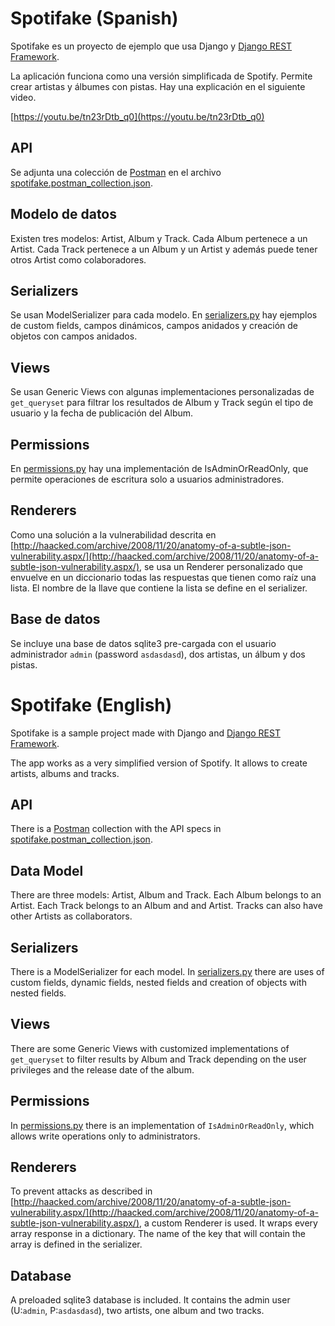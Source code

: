 # Spotifake (Spanish)

Spotifake es un proyecto de ejemplo que usa Django y [Django REST Framework](https://github.com/encode/django-rest-framework/).

La aplicación funciona como una versión simplificada de Spotify. Permite crear artistas y álbumes con pistas. Hay una explicación en el siguiente video.

[https://youtu.be/tn23rDtb_q0](https://youtu.be/tn23rDtb_q0)

## API
Se adjunta una colección de [Postman](https://www.getpostman.com/) en el archivo [spotifake.postman_collection.json](spotifake.postman_collection.json).

## Modelo de datos
Existen tres modelos: Artist, Album y Track. Cada Album pertenece a un Artist. Cada Track pertenece a un Album y un Artist y además puede tener otros Artist como colaboradores.

## Serializers
Se usan ModelSerializer para cada modelo. En [serializers.py](music/serializers.py) hay ejemplos de custom fields, campos dinámicos, campos anidados y creación de objetos con campos anidados.

## Views
Se usan Generic Views con algunas implementaciones personalizadas de `get_queryset` para filtrar los resultados de Album y Track según el tipo de usuario y la fecha de publicación del Album.

## Permissions
En [permissions.py](spotifake/permissions.py) hay una implementación de IsAdminOrReadOnly, que permite operaciones de escritura solo a usuarios administradores.

## Renderers
Como una solución a la vulnerabilidad descrita en [http://haacked.com/archive/2008/11/20/anatomy-of-a-subtle-json-vulnerability.aspx/](http://haacked.com/archive/2008/11/20/anatomy-of-a-subtle-json-vulnerability.aspx/), se usa un Renderer personalizado que envuelve en un diccionario todas las respuestas que tienen como raíz una lista. El nombre de la llave que contiene la lista se define en el serializer.

## Base de datos
Se incluye una base de datos sqlite3 pre-cargada con el usuario administrador `admin` (password `asdasdasd`), dos artistas, un álbum y dos pistas.

# Spotifake (English)
Spotifake is a sample project made with Django and [Django REST Framework](https://github.com/encode/django-rest-framework/).

The app works as a very simplified version of Spotify. It allows to create artists, albums and tracks.

## API
There is a [Postman](https://www.getpostman.com/) collection with the API specs in [spotifake.postman_collection.json](spotifake.postman_collection.json).

## Data Model
There are three models: Artist, Album and Track. Each Album belongs to an Artist. Each Track belongs to an Album and and Artist. Tracks can also have other Artists as collaborators.

## Serializers
There is a ModelSerializer for each model. In [serializers.py](music/serializers.py) there are uses of custom fields, dynamic fields, nested fields and creation of objects with nested fields.

## Views
There are some Generic Views with customized implementations of `get_queryset` to filter results by Album and Track depending on the user privileges and the release date of the album.

## Permissions
In [permissions.py](spotifake/permissions.py) there is an implementation of `IsAdminOrReadOnly`, which allows write operations only to administrators.

## Renderers
To prevent attacks as described in [http://haacked.com/archive/2008/11/20/anatomy-of-a-subtle-json-vulnerability.aspx/](http://haacked.com/archive/2008/11/20/anatomy-of-a-subtle-json-vulnerability.aspx/), a custom Renderer is used. It wraps every array response in a dictionary. The name of the key that will contain the array is defined in the serializer.

## Database
A preloaded sqlite3 database is included. It contains the admin user (U:`admin`, P:`asdasdasd`), two artists, one album and two tracks.
